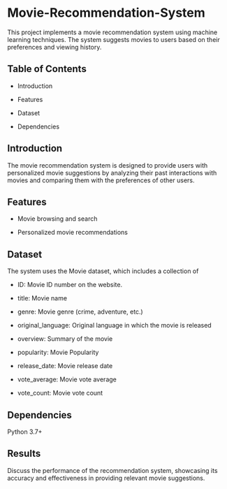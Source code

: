 # Movie-Recommendation-System
This project implements a movie recommendation system using machine learning techniques. The system suggests movies to users based on their preferences and viewing history.

## Table of Contents

* Introduction

* Features

* Dataset

* Dependencies

## Introduction
The movie recommendation system is designed to provide users with personalized movie suggestions by analyzing their past interactions with movies and comparing them with the preferences of other users.

## Features

* Movie browsing and search 

* Personalized movie recommendations

## Dataset
The system uses the Movie dataset, which includes a collection of 

* ID: Movie ID number on the website.

* title: Movie name

* genre: Movie genre (crime, adventure, etc.)

* original_language: Original language in which the movie is released

* overview: Summary of the movie

* popularity: Movie Popularity

* release_date: Movie release date

* vote_average: Movie vote average

* vote_count: Movie vote count


## Dependencies
Python 3.7+

## Results
Discuss the performance of the recommendation system, showcasing its accuracy and effectiveness in providing relevant movie suggestions.



